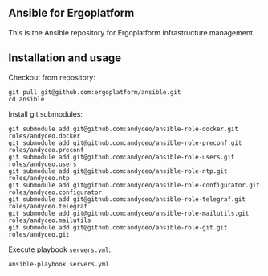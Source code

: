 ## Ansible for Ergoplatform

This is the Ansible repository for Ergoplatform infrastructure management.


## Installation and usage

Checkout from repository:

    git pull git@github.com:ergoplatform/ansible.git
    cd ansible

Install git submodules:

    git submodule add git@github.com:andyceo/ansible-role-docker.git roles/andyceo.docker
    git submodule add git@github.com:andyceo/ansible-role-preconf.git roles/andyceo.preconf
    git submodule add git@github.com:andyceo/ansible-role-users.git roles/andyceo.users
    git submodule add git@github.com:andyceo/ansible-role-ntp.git roles/andyceo.ntp
    git submodule add git@github.com:andyceo/ansible-role-configurator.git roles/andyceo.configurator
    git submodule add git@github.com:andyceo/ansible-role-telegraf.git roles/andyceo.telegraf
    git submodule add git@github.com:andyceo/ansible-role-mailutils.git roles/andyceo.mailutils
    git submodule add git@github.com:andyceo/ansible-role-git.git roles/andyceo.git

Execute playbook `servers.yml`:

    ansible-playbook servers.yml
